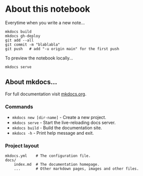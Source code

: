 # About this notebook

Everytime when you write a new note...
```
mkdocs build
mkdocs gh-deploy
git add --all
git commit -m "blablabla"
git push   # add "-u origin main" for the first push
```

To preview the notebook locally...
```
mkdocs serve
```

## About mkdocs...

For full documentation visit [mkdocs.org](https://www.mkdocs.org).

### Commands

* `mkdocs new [dir-name]` - Create a new project.
* `mkdocs serve` - Start the live-reloading docs server.
* `mkdocs build` - Build the documentation site.
* `mkdocs -h` - Print help message and exit.

### Project layout

    mkdocs.yml    # The configuration file.
    docs/
        index.md  # The documentation homepage.
        ...       # Other markdown pages, images and other files.
